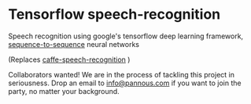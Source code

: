 # Tensorflow speech-recognition
Speech recognition using google's tensorflow deep learning framework, [sequence-to-sequence](https://www.tensorflow.org/versions/master/tutorials/seq2seq/index.html) neural networks

(Replaces [caffe-speech-recognition](https://github.com/pannous/caffe-speech-recognition) )

Collaborators wanted! We are in the process of tackling this project in seriousness. Drop an email to info@pannous.com if you want to join the party, no matter your background.
